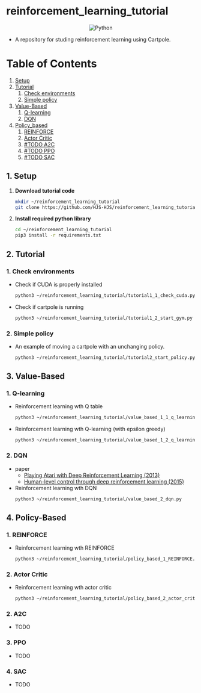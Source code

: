 # reinforcement_learning_tutorial
<div align="center">
    <img alt="Python" src ="https://img.shields.io/badge/Python-3776AB.svg?&style=for-the-badge&logo=Python&logoColor=white"/>
</div>

- A repository for studing reinforcement learning using Cartpole.

# Table of Contents

1. [Setup](#1-setup)
2. [Tutorial](#2-tutorial)
    1. [Check environments](#1-check-environments)
    2. [Simple policy](#2-simple-policy)
3. [Value-Based](#3-value-based)
    1. [Q-learning](#1-q-learning)
    2. [DQN](#2-dqn)
4. [Policy_based](#4-policy-based)
    1. [REINFORCE](#1-reinforce)
    2. [Actor Critic](#2-actor-critic)
    3. [#TODO A2C](#2-a2c)
    4. [#TODO PPO](#3-ppo)
    5. [#TODO SAC](#4-sac)

## 1. Setup

1. **Download tutorial code**
   ```bash
   mkdir ~/reinforcement_learning_tutorial
   git clone https://github.com/HJS-HJS/reinforcement_learning_tutorial.git reinforcement_learning_tutorial
   ```

2. **Install required python library**
   ```bash
   cd ~/reinforcement_learning_tutorial
   pip3 install -r requirements.txt
   ```

## 2. Tutorial 

### 1. Check environments
- Check if CUDA is properly installed
    ```bash
    python3 ~/reinforcement_learning_tutorial/tutorial1_1_check_cuda.py
    ```
- Check if cartpole is running
    ```bash
    python3 ~/reinforcement_learning_tutorial/tutorial1_2_start_gym.py
    ```

### 2. Simple policy
- An example of moving a cartpole with an unchanging policy.
    ```bash
    python3 ~/reinforcement_learning_tutorial/tutorial2_start_policy.py
    ```

## 3. Value-Based
### 1. Q-learning
- Reinforcement learning wth Q table
    ```bash
    python3 ~/reinforcement_learning_tutorial/value_based_1_1_q_learning.py
    ```
- Reinforcement learning wth Q-learning (with epsilon greedy)
    ```bash
    python3 ~/reinforcement_learning_tutorial/value_based_1_2_q_learning_greedy.py
    ```

### 2. DQN
- paper
    - [Playing Atari with Deep Reinforcement Learning (2013)](https://arxiv.org/pdf/1312.5602)
    - [Human-level control through deep reinforcement learning (2015)](https://www.nature.com/articles/nature14236)
- Reinforcement learning wth DQN
    ```bash
    python3 ~/reinforcement_learning_tutorial/value_based_2_dqn.py
    ```

## 4. Policy-Based
### 1. REINFORCE
- Reinforcement learning wth REINFORCE
    ```bash
    python3 ~/reinforcement_learning_tutorial/policy_based_1_REINFORCE.py
    ```

### 2. Actor Critic
- Reinforcement learning wth actor critic
    ```bash
    python3 ~/reinforcement_learning_tutorial/policy_based_2_actor_critic.py
    ```

### 2. A2C
- TODO

### 3. PPO
- TODO

### 4. SAC
- TODO
